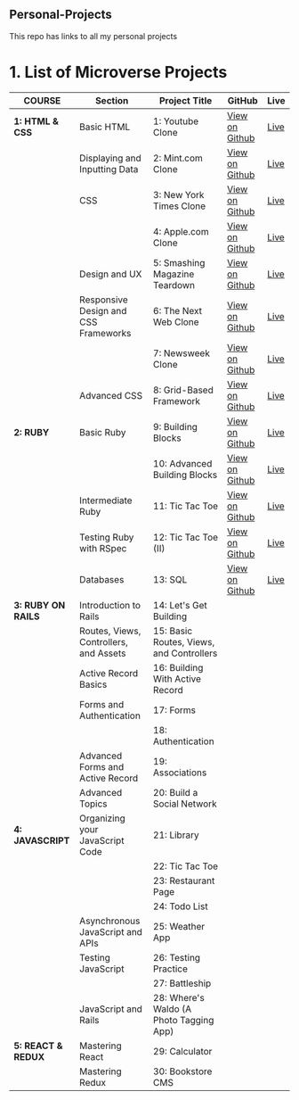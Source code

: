 ## Personal-Projects
This repo has links to all my personal projects


# 1. List of Microverse Projects

| COURSE               | Section                                | Project Title                            | GitHub                                                                  | Live                                                    |
| -------------------- | -------------------------------------- | ---------------------------------------- | ----------------------------------------------------------------------- | ------------------------------------------------------- |
| **1: HTML & CSS**    | Basic HTML                             | 1: Youtube Clone                         | [View on Github](https://github.com/Trodrige/youtubepageclone)            | [Live](https://trodrige.github.io/youtubepageclone/)            |
|                      | Displaying and Inputting Data          | 2: Mint.com Clone                        | [View on Github](https://github.com/Trodrige/mint-sign-up-clone)               | [Live](https://trodrige.github.io/mint-sign-up-clone/)               |
|                      | CSS                                    | 3: New York Times Clone                  | [View on Github](https://github.com/Trodrige/New-York-Times-Clone/)                | [Live](https://trodrige.github.io/New-York-Times-Clone/)                |
|                      |                                        | 4: Apple.com Clone                       | [View on Github](https://github.com/Trodrige/Apple-page-clone/)              | [Live](https://trodrige.github.io/Apple-page-clone)              |
|                      | Design and UX                          | 5: Smashing Magazine Teardown            | [View on Github](https://github.com/Trodrige/Heatmap-of-smashing-magazine)          | [Live](https://trodrige.github.io/Heatmap-of-smashing-magazine/)          |
|                      | Responsive Design and CSS Frameworks   | 6: The Next Web Clone                    | [View on Github](https://github.com/bolah2009/tnw-clone)                | [Live](https://bolabuari.com/tnw-clone/)                |
|                      |                                        | 7: Newsweek Clone                        | [View on Github](https://github.com/bolah2009/newsweek-clone)           | [Live](https://bolabuari.com/newsweek-clone/)           |
|                      | Advanced CSS                           | 8: Grid-Based Framework                  | [View on Github](https://github.com/bolah2009/CSS-Grid-Based-Framework) | [Live](https://bolabuari.com/CSS-Grid-Based-Framework/) |  |
| **2: RUBY**          | Basic Ruby                             | 9: Building Blocks                       | [View on Github](https://github.com/bolah2009/bubble-sort)              | [Live](https://bolabuari.com/bubble-sort/)              |
|                      |                                        | 10: Advanced Building Blocks             | [View on Github](https://github.com/bolah2009/enumerable-methods)       | [Live](https://bolabuari.com/enumerable-methods/)       |
|                      | Intermediate Ruby                      | 11: Tic Tac Toe                          | [View on Github](https://github.com/bolah2009/tic-tac-toe)              | [Live](https://bolabuari.com/tic-tac-toe/)              |
|                      | Testing Ruby with RSpec                | 12: Tic Tac Toe (II)                     | [View on Github](https://github.com/bolah2009/tic-tac-toe)              | [Live](https://bolabuari.com/tic-tac-toe/)              |
|                      | Databases                              | 13: SQL                                  | [View on Github](https://github.com/bolah2009/sql-zoo)                  | [Live](https://bolabuari.com/sql-zoo/)                  |
| **3: RUBY ON RAILS** | Introduction to Rails                  | 14: Let's Get Building                   |                                                                         |                                                         |
|                      | Routes, Views, Controllers, and Assets | 15: Basic Routes, Views, and Controllers |                                                                         |                                                         |
|                      | Active Record Basics                   | 16: Building With Active Record          |                                                                         |                                                         |
|                      | Forms and Authentication               | 17: Forms                                |                                                                         |                                                         |
|                      |                                        | 18: Authentication                       |                                                                         |                                                         |
|                      | Advanced Forms and Active Record       | 19: Associations                         |                                                                         |                                                         |
|                      | Advanced Topics                        | 20: Build a Social Network               |                                                                         |                                                         |
| **4: JAVASCRIPT**    | Organizing your JavaScript Code        | 21: Library                              |                                                                         |                                                         |
|                      |                                        | 22: Tic Tac Toe                          |                                                                         |                                                         |
|                      |                                        | 23: Restaurant Page                      |                                                                         |                                                         |
|                      |                                        | 24: Todo List                            |                                                                         |                                                         |
|                      | Asynchronous JavaScript and APIs       | 25: Weather App                          |                                                                         |                                                         |
|                      | Testing JavaScript                     | 26: Testing Practice                     |                                                                         |                                                         |
|                      |                                        | 27: Battleship                           |                                                                         |                                                         |
|                      | JavaScript and Rails                   | 28: Where's Waldo (A Photo Tagging App)  |                                                                         |                                                         |
| **5: REACT & REDUX** | Mastering React                        | 29: Calculator                           |                                                                         |                                                         |
|                      | Mastering Redux                        | 30: Bookstore CMS                        |                                                                         |                                                         |

